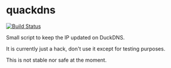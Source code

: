 # quackdns
[![Build Status](https://travis-ci.org/fcole90/quackdns.svg?branch=master)](https://travis-ci.org/fcole90/quackdns)

Small script to keep the IP updated on DuckDNS.

It is currently just a hack, don't use it except for testing purposes.

This is not stable nor safe at the moment.
